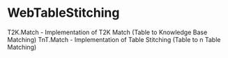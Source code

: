 # WebTableStitching

T2K.Match - Implementation of T2K Match (Table to Knowledge Base Matching)
TnT.Match - Implementation of Table Stitching (Table to n Table Matching)
